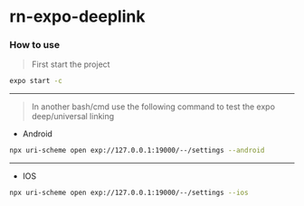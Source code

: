 # rn-expo-deeplink

### How to use

> First start the project

```sh
expo start -c
```

---

> In another bash/cmd use the following command to test the expo deep/universal linking

- Android

```sh
npx uri-scheme open exp://127.0.0.1:19000/--/settings --android
```

---

- IOS

```sh
npx uri-scheme open exp://127.0.0.1:19000/--/settings --ios
```
